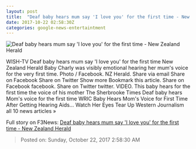 ```yaml
---
layout: post
title:  "Deaf baby hears mum say 'I love you' for the first time - New Zealand Herald"
date: 2017-10-22 02:58:30Z
categories: google-news-entertaintment
---
```


![Deaf baby hears mum say 'I love you' for the first time - New Zealand Herald](http://media.nzherald.co.nz/webcontent/image/jpg/201714/GettyImages-503601652_1024x768.jpg)

WISH-TV Deaf baby hears mum say 'I love you' for the first time New Zealand Herald Baby Charly was visibly emotional hearing her mum's voice for the very first time. Photo / Facebook. NZ Herald. Share via email Share on Facebook Share on Twitter Show more Bookmark this article. Share on Facebook facebook. Share on Twitter twitter. VIDEO. This baby hears for the first time the voice of his mother The Sherbrooke Times Deaf baby hears Mom's voice for the first time WRIC Baby Hears Mom's Voice for First Time After Getting Hearing Aids… Watch Her Eyes Tear Up Western Journalism all 10 news articles »


Full story on F3News: [Deaf baby hears mum say 'I love you' for the first time - New Zealand Herald](http://www.f3nws.com/n/QkZ34C)

> Posted on: Sunday, October 22, 2017 2:58:30 AM
